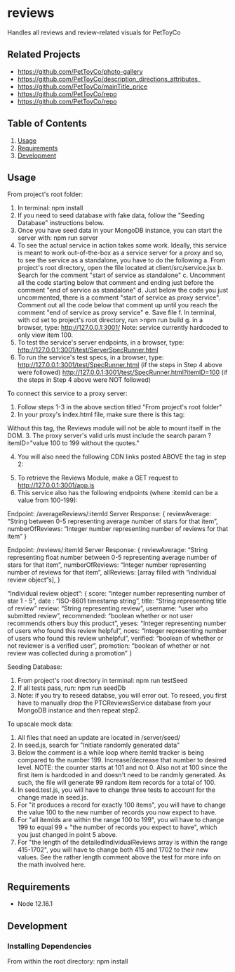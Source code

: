 # reviews
Handles all reviews and review-related visuals for PetToyCo

## Related Projects

  - https://github.com/PetToyCo/photo-gallery
  - https://github.com/PetToyCo/description_directions_attributes_
  - https://github.com/PetToyCo/mainTitle_price
  - https://github.com/PetToyCo/repo
  - https://github.com/PetToyCo/repo

## Table of Contents

1. [Usage](#Usage)
1. [Requirements](#requirements)
1. [Development](#development)

## Usage

From project's root folder:
1. In terminal: npm install
2. If you need to seed database with fake data, follow the "Seeding Database" instructions below.
3. Once you have seed data in your MongoDB instance, you can start the server with: npm run server
4. To see the actual service in action takes some work. Ideally, this service is meant to work out-of-the-box as a service server for a proxy and so, to see the service as a standalone, you have to do the following
  a. From project's root directory, open the file located at client/src/service.jsx
  b. Search for the comment "start of service as standalone"
  c. Uncomment all the code starting below that comment and ending just before the comment "end of service as standalone"
  d. Just below the code you just uncommented, there is a comment "start of service as proxy service". Comment out all the code below that comment up until you reach the comment "end of service as proxy service"
  e. Save file
  f. In terminal, with cd set to project's root directory, run >npm run build
  g. in a browser, type: http://127.0.0.1:3001/
Note: service currently hardcoded to only view item 100.
5. To test the service's server endpoints, in a browser, type:
http://127.0.0.1:3001/test/ServerSpecRunner.html
6. To run the service's test specs, in a browser, type:
http://127.0.0.1:3001/test/SpecRunner.html (if the steps in Step 4 above were followed)
http://127.0.0.1:3001/test/SpecRunner.html?itemID=100 (if the steps in Step 4 above were NOT followed)



To connect this service to a proxy server:
1. Follow steps 1-3 in the above section titled "From project's root folder"
2. In your proxy's index.html file, make sure there is this tag:
<div id="REVIEWS_ATTACH_POINT"></div>
Without this tag, the Reviews module will not be able to mount itself in the DOM.
3. The proxy server's valid urls must include the search param ?itemID="value 100 to 199 without the quotes."

4. You will also need the following CDN links posted ABOVE the tag in step 2:
<script crossorigin src="https://unpkg.com/react@16/umd/react.production.min.js"></script>
<script crossorigin src="https://unpkg.com/react-dom@16/umd/react-dom.production.min.js"></script>
<script crossorigin src="https://cdnjs.cloudflare.com/ajax/libs/axios/0.19.2/axios.min.js"></script>
<script crossorigin src="https://cdnjs.cloudflare.com/ajax/libs/redux/4.0.5/redux.min.js"></script>
<script crossorigin src="https://cdnjs.cloudflare.com/ajax/libs/react-redux/7.2.0/react-redux.min.js"></script>
<script crossorigin src="https://momentjs.com/downloads/moment.min.js"></script>

5. To retrieve the Reviews Module, make a GET request to http://127.0.0.1:3001/app.js
6. This service also has the following endpoints (where :itemId can be a value from 100-199):

Endpoint: /averageReviews/:itemId
Server Response:
{
  reviewAverage: “String between 0-5 representing average number of stars for that item”,
  numberOfReviews: “Integer number representing number of reviews for that item”
}

Endpoint: /reviews/:itemId
Server Response:
{
  reviewAverage: “String representing float number between 0-5 representing average number of stars for that item”,
  numberOfReviews: “Integer number representing number of reviews for that item”,
  allReviews: [array filled with “individual review object”s],
}

“Individual review object”: {
  score: “integer number representing number of star 1 - 5”,
  date : “ISO-8601 timestamp string”,
  title: “String representing title of review”
  review: “String representing review”,
  username: “user who submitted review”,
  recommended: “boolean whether or not user recommends others buy this product”,
  yeses: “Integer representing number of users who found this review helpful”,
  noes: “Integer representing number of users who found this review unhelpful”,
  verified: “boolean of whether or not reviewer is a verified user”,
  promotion: “boolean of whether or not review was collected during a promotion”
}




Seeding Database:
1. From project's root directory in terminal: npm run testSeed
2. If all tests pass, run: npm run seedDb
3. Note: if you try to reseed databse, you will error out. To reseed, you first have to manually drop the PTCReviewsService database from your MongoDB instance and then repeat step2.



To upscale mock data:
1. All files that need an update are located in /server/seed/
2. In seed.js, search for "Initiate randomly generated data"
3. Below the comment is a while loop where itemId tracker is being compared to the number 199. Increase/decrease that number to desired level. NOTE: the counter starts at 101 and not 0. Also not at 100 since the first item is hardcoded in and doesn't need to be randmly generated. As such, the file will generate 99 random item records for a total of 100.
4. In seed.test.js, you will have to change three tests to account for the change made in seed.js.
5. For "it produces a record for exactly 100 items", you will have to change the value 100 to the new number of records you now expect to have.
6. For "all itemIds are within the range 100 to 199", you wil have to change 199 to equal 99 + "the number of records you expect to have", which you just changed in point 5 above.
7.  For "the length of the detailedIndividualReviews array is within the range 415-1702", you will have to change both 415 and 1702 to their new values. See the rather length comment above the test for more info on the math involved here.


## Requirements

- Node 12.16.1


## Development

### Installing Dependencies

From within the root directory: npm install



